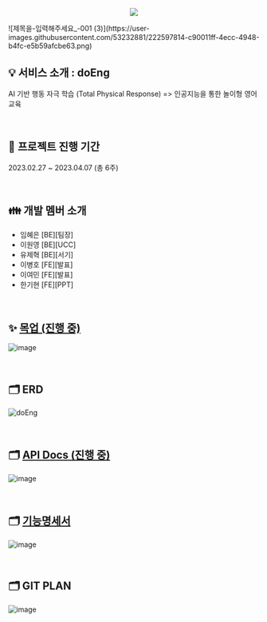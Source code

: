 <p align="center">
  <img src="https://capsule-render.vercel.app/api?type=wave&color=F58634&height=200&section=header&text=doEng&fontSize=60" />
</p>
![제목을-입력해주세요_-001 (3)](https://user-images.githubusercontent.com/53232881/222597814-c90011ff-4ecc-4948-b4fc-e5b59afcbe63.png)



## 💡 서비스 소개 : doEng
AI 기반 행동 자극 학습 (Total Physical Response)
				=> 인공지능을 통한 놀이형 영어교육

<br>


## 📆 프로젝트 진행 기간
2023.02.27 ~ 2023.04.07 (총 6주)

<br>


## 👪 개발 멤버 소개
- 임혜은 [BE][팀장]
- 이원영 [BE][UCC]
- 유제혁 [BE][서기]
- 이병호 [FE][발표]
- 이여민 [FE][발표]
- 한기현 [FE][PPT]

<br>

## ✨ [목업 (진행 중)](https://www.figma.com/file/HIHVcGBjWhgE6sfaR6IKMj/DoEng(Figma)?node-id=0%3A1&t=uOGKnSuooclaXeAT-1)

![image](https://user-images.githubusercontent.com/53232881/222600211-7284a085-87ae-47d1-8faf-d47f7471f6bb.png)

<br>


## 🗂️ ERD

![doEng](https://user-images.githubusercontent.com/53232881/222599986-65baae29-b207-4f9a-97e2-bb5a3286a91e.png)

<br>

## 🗂️ [API Docs (진행 중)](https://astonishing-tungsten-6a0.notion.site/API-Docs-320ad3e4fa9f463da407ba6fcfbcbb23)

![image](https://user-images.githubusercontent.com/53232881/222600911-5bbfde33-47d7-4fb1-bd4c-2b93243e91a2.png)


<br>

## 🗂️ [기능명세서](https://astonishing-tungsten-6a0.notion.site/86ba60a5a5294149b89871e931526811)
![image](https://user-images.githubusercontent.com/53232881/222604340-ec79cd77-6ee4-4465-b514-4f0a5789a6fd.png)

<br>

## 🗂️ GIT PLAN
![image](https://user-images.githubusercontent.com/53232881/222604409-6fc27cf0-c378-4647-b085-4c7c3d773585.png)
